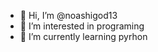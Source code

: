 - 👋 Hi, I’m @noashigod13
- 👀 I’m interested in programing
- 🌱 I’m currently learning pyrhon

<!---
noashigod13/noashigod13 is a ✨ special ✨ repository because its `README.md` (this file) appears on your GitHub profile.
You can click the Preview link to take a look at your changes.
--->
